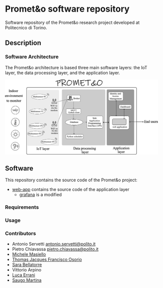 # Promet&o software repository

Software repository of the Promet&o research project  developed at Politecnico di Torino.

## Description

### Software Architecture

The Promet&o architecture is based three main software layers: the IoT layer, the data processing layer, and the application layer.

![architecture](docs/images/architecture.png)

## Software

This repository contains the source code of the Promet&o project:
- [web-app](./web-app/) contains the source code of the application layer
  - [grafana](./grafana/) is a modified

### Requirements

### Usage

### Contributors

- Antonio Servetti <antonio.servetti@polito.it>
- Pietro Chiavassa <pietro.chiavassa@polito.it>
- [Michele Masiello](https://github.com/Mochi009)
- [Thomas Jacques Francisco Osorio](https://github.com/tonatiu92)
- [Sara Bellatorre](https://github.com/mell0r1ne)
- Vittorio Arpino
- [Luca Errani](https://github.com/luco5826)
- [Saugo Martina](https://github.com/MartinaSaugo/)






